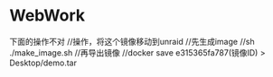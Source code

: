 # WebWork

下面的操作不对
//操作，将这个镜像移动到unraid
//先生成image
//sh ./make_image.sh
//再导出镜像
//docker save e315365fa787(镜像ID) > Desktop/demo.tar